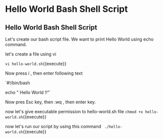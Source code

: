 # Hello World Bash Shell Script

## Hello World Bash Shell Script

Let's create our bash script file. We want to print Hello World using echo command.

let's create a file using vi

`vi hello-world.sh`{{execute}}

Now press i , then enter following text

`#!/bin/bash

echo " Hello World !!"`

Now pres Esc key, then :wq , then enter key.

now let's give executable permission to hello-world.sh file
`chmod +x hello-world.sh`{{execute}}

now let's run our script by using this command
` ./hello-world.sh`{{execute}}

